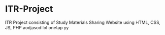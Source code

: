 # ITR-Project
ITR Project consisting of Study Materials Sharing Website using HTML, CSS, JS, PHP aodjasod
lol
onetap
yy

